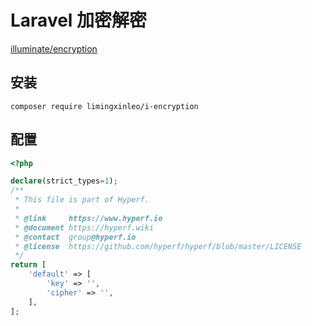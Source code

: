 # Laravel 加密解密

[illuminate/encryption](https://github.com/illuminate/encryption)

## 安装

```
composer require limingxinleo/i-encryption
```

## 配置

```php
<?php

declare(strict_types=1);
/**
 * This file is part of Hyperf.
 *
 * @link     https://www.hyperf.io
 * @document https://hyperf.wiki
 * @contact  group@hyperf.io
 * @license  https://github.com/hyperf/hyperf/blob/master/LICENSE
 */
return [
    'default' => [
        'key' => '',
        'cipher' => '',
    ],
];

```

